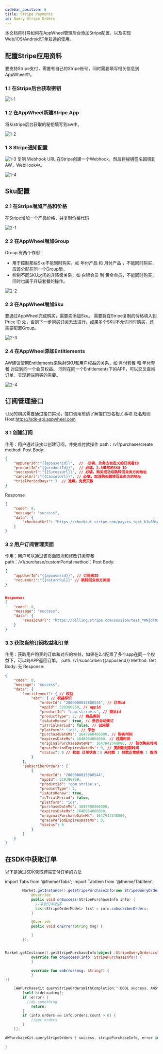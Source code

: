 ```yaml
---
sidebar_position: 8
title: Stripe Payments
id: Query Stripe Orders
---
```


本文档将引导如何在AppWheel管理后台添加Stripe配置，以及实现Web/iOS/Android订单互通的使用。

## 配置Stripe应用资料

要支持Stripe支付，需要有自己的Stripe账号，同时需要填写相关信息到AppWheel中。

### 1.1 在Stripe后台获取密钥

![1-1](/img/stripePayments/1-1.png)

### 1.2 在AppWheel新建Stripe App
将从stripe后台获取的秘钥填写到aw中。

![1-2](/img/stripePayments/1-2.png)

### 1.3 Stripe通知配置

![1-3](/img/stripePayments/1-3.png)
复制 Webhook URL  在Stripe创建一个Webhook，然后将秘钥签名回填到AW，WebHook中。

![1-4](/img/stripePayments/1-4.png)

## Sku配置
### 2.1 在Stripe增加产品和价格
在Stripe增加一个产品价格，并复制价格代码

![2-1](/img/stripePayments/2-1.png)

### 2.2 在AppWheel增加Group 
Group 有两个作用：
- 用于控制那些Sku不能同时购买，如 年付产品 和 月付产品 ，不能同时购买，应该分配在同一个Group里。
- 控制不同SKU之间的升降级关系，如 白银会员 到 黄金会员，不能同时购买，同时也属于升级套餐的操作。

![2-2](/img/stripePayments/2-2.png)

### 2.3 在AppWheel增加Sku
要通过AppWheel完成购买，需要先添加Sku。
需要将在Stripe复制的价格填入到 Price ID 处，否则下一步购买订阅无法进行，如果多个SKU不允许同时购买，还需要配置Group。

![2-3](/img/stripePayments/2-3.png)

### 2.4 在AppWheel添加Entitlements
AW建议使用Entitlements来映射SKU和用户权益的关系，如 月付套餐 和 年付套餐 对应到同一个会员权益。
同时在同一个Entitlements下的APP，可以交叉查询订单，实现跨端购买的需要。

![2-4](/img/stripePayments/2-4.png)

## 订阅管理接口
订阅的购买需要通过接口实现，接口调用前请了解接口签名相关事项
签名规则 
Host:https://sdk-api.appwheel.com
### 3.1 创建订阅
作用：用户通过该接口创建订阅，并完成付款操作
path：/v1/purchase/create
method: Post
Body:

```json
{
    "appUserId":"{{appuserid}}",  //  必填，业务方自定义的订阅者ID
    "productId":"{{productId}}",  // 必填，2.3填写的SKU ID
    "successUrl":"{{SucessUrl}}", // 必填，购买成功后跳转回业务方的地址
    "cancelUrl":"{{CancelUrl}}", // 必填，取消购买跳转回业务方的地址
    "trialPeriodDays": 3  // 选填，免费天数
}
```

Response
```json
{
    "code": 0,
    "message": "success",
    "data": {
        "checkoutUrl": "https://checkout.stripe.com/pay/cs_test_b1w30tabJbJnX8GMOoZVvLef1ReZ1phM6N7aRceXwezIGKa8gKFOWTakhA#fidkdWxOYHwnPyd1blpxYHZxWjA0Tlc8XXBNYGFBT1Vwa01qQFNGdmA9TmlTTnU1SkZnNWJBfFZWX0tPQjBqalc0TU9yY0xMalZAfXFSbHJqX2REPEFBNGRBbkRKMGxXc2xjcUxiaHxKPUtmNTVRRkN%2FSnBmMCcpJ2N3amhWYHdzYHcnP3F3cGApJ2lkfGpwcVF8dWAnPydocGlxbFpscWBoJyknYGtkZ2lgVWlkZmBtamlhYHd2Jz9xd3BgeCUl" //付款页面
    }
}
```


### 3.2 用户订阅管理页面
作用：用户可以通过该页面取消和修改订阅套餐
path：/v1/purchase/customPortal
method：Post
Body:
```json
{
    "appUserId":"{{appuserid}}", // 订阅者ID
    "returnUrl":"{{returnRul}}" // 跳转回业务方页面
}
```


```json

Response:
{
    "code": 0,
    "message": "success",
    "data": {
        "sessionUrl": "https://billing.stripe.com/session/test_YWNjdF8xS1I5WHVIZWRESlB1bkhvLF9MTmVTZUVSaXhMVW1YZDEyU3ZZNktTT1Zyb2U1NzVy01005iaVqmkS"//管理页面
    }
}
```

### 3.3 获取当前订阅权益和订单
作用：获取用户购买的订单和对应的权益，如果在2.4配置了多个app在同一个权益下，可以跨APP返回订单。
path: /v1/subscriber/{{appuserid}}
Method: Get
Body: 无
Response:

```json
{
    "code": 0,
    "message": "success",
    "data": {
        "entitlement": { // 权益
            "abc": { // 权益标识
                "orderId": "2000000015808544", // 订单id
                "appId": 329386269, // appid
                "productId": "com.stripe.s", // 商品id
                "productType": 2, // 商品类别
                "isAutoRenew": true, // 是否自动续订
                "isTrialPeriod": false, // 试用期
                "platform": "ios", // 平台
                "purchaseDateMs": 1647960466000, // 购买时间
                "expiresDateMs": 1648964066000, // 过期时间
                "originalPurchaseDateMs": 1647942348000, // 首次购买时间
                "gracePeriodExpiresDateMs": 0, // 宽限期过期时间
                "status": 0 // 状态 订单状态：0 未付款 1 付款正常使用 2 取消 3 过期 4 宽限期 5 暂停',
            }
        },
        "subscriberOrders": [
            {
                "orderId": "2000000015808544",
                "appId": 329386269,
                "productId": "com.stripe.s",
                "productType": 2,
                "isAutoRenew": true,
                "isTrialPeriod": false,
                "platform": "ios",
                "purchaseDateMs": 1647960466000,
                "expiresDateMs": 1648964066000,
                "originalPurchaseDateMs": 1647942348000,
                "gracePeriodExpiresDateMs": 0,
                "status": 0
            }
        ]
    }
}
```

## 在SDK中获取订单
以下是通过SDK获取跨端支付订单的方法

import Tabs from '@theme/Tabs';
import TabItem from '@theme/TabItem';

<Tabs>
  <TabItem value="Java" label="Java" default>

```Java
        Market.getInstance().getStripePurchaseInfo(new StripeQueryOrderListener() {
            @Override
            public void onSuccess(StripePurchaseInfo info) {
              //拿到订单数据
              List<StripeOrderModel> list = info.subscriberOrders;
            }

            @Override
            public void onError(String msg) {

            }
        });
```
  </TabItem>
  <TabItem value="Kotlin" label="Kotlin">

```Kotlin

Market.getInstance().getStripePurchaseInfo(object :StripeQueryOrderListener{
            override fun onSuccess(info: StripePurchaseInfo?) {
            }

            override fun onError(msg: String?) {
            }
})

```
  </TabItem>
  <TabItem value="Objective-C" label="Objective-C">

```Objective-C 
    [AWPurchaseKit queryStripeOrdersWithCompletion:^(BOOL success, AWStripePurchaseInfo * _Nullable info, AWError * _Nullable error) {
        [self hideLoading];
        if (error) {
          //do something
            return;
        }
        if (info.orders && info.orders.count > 0) {
            //get orders
        }
    }];
```
  </TabItem>
  <TabItem value="Swift" label="Swift">

```Swift
AWPurchaseKit.queryStripeOrders { success, stripePurchaseInfo, error in
                
}
```
  </TabItem>
</Tabs>